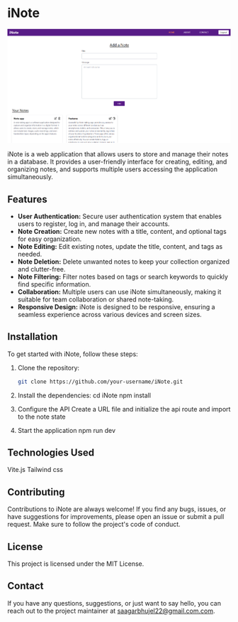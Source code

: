 # iNote

![](./screenshots/Screenshot%20(12).png)

iNote is a web application that allows users to store and manage their notes in a database. It provides a user-friendly interface for creating, editing, and organizing notes, and supports multiple users accessing the application simultaneously.

## Features

- **User Authentication:** Secure user authentication system that enables users to register, log in, and manage their accounts.
- **Note Creation:** Create new notes with a title, content, and optional tags for easy organization.
- **Note Editing:** Edit existing notes, update the title, content, and tags as needed.
- **Note Deletion:** Delete unwanted notes to keep your collection organized and clutter-free.
- **Note Filtering:** Filter notes based on tags or search keywords to quickly find specific information.
- **Collaboration:** Multiple users can use iNote simultaneously, making it suitable for team collaboration or shared note-taking.
- **Responsive Design:** iNote is designed to be responsive, ensuring a seamless experience across various devices and screen sizes.

## Installation

To get started with iNote, follow these steps:

1. Clone the repository:

   ```bash
   git clone https://github.com/your-username/iNote.git

2. Install the dependencies:
    cd iNote
    npm install

3. Configure the API 
   Create a URL file and initialize the api route 
   and import to the note state 

4. Start the application
    npm run dev


## Technologies Used
  Vite.js
  Tailwind css
  
## Contributing
Contributions to iNote are always welcome! If you find any bugs, issues, or have suggestions for improvements, please open an issue or submit a pull request. Make sure to follow the project's code of conduct.

## License
This project is licensed under the MIT License.

## Contact
If you have any questions, suggestions, or just want to say hello, you can reach out to the project maintainer at saagarbhujel22@gmail.com.com.
